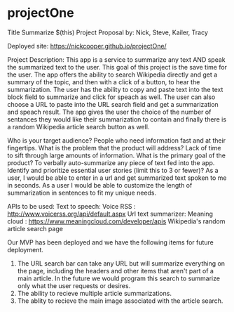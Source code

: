 # projectOne
Title
Summarize $(this)
Project Proposal by: Nick, Steve, Kailer, Tracy

Deployed site: https://nickcooper.github.io/projectOne/

Project Description: This app is a service to summarize any text AND speak the summarized text to the user.  This goal of this project is the save time for the user.  The app offers the ability to search Wikipedia directly and get a summary of the topic,  and then with a click of a button, to hear the summarization. The user has the ability to copy and paste text into the text block field to summarize and click for speach as well.  The user can also choose a URL to paste into the URL search field and get a summarization and speach result. The app gives the user the choice of the number of sentances they would like their summarization to contain and finally there is a random Wikipedia article search button as well. 

Who is your target audience?
People who need information fast and at their fingertips.
What is the problem that the product will address?
Lack of time to sift through large amounts of information.
What is the primary goal of the product?
To verbally auto-summarize any piece of text fed into the app.
Identify and prioritize essential user stories (limit this to 3 or fewer)?
As a user, I would be able to enter in a url and get summarized text spoken to me in seconds. 
As a user I would be able to customize the length of summarization in sentences to fit my unique needs.

APIs to be used:
Text to speech: Voice RSS :  http://www.voicerss.org/api/default.aspx
Url text summarizer: Meaning cloud : https://www.meaningcloud.com/developer/apis
Wikipedia's random article search page

Our MVP has been deployed and we have the following items for future deployment.

1. The URL search bar can take any URL but will summarize everything on the page, including the headers and other items that aren't part of a main article.  In the future we would program this search to summarize only what the user requests or desires. 
2. The ability to recieve multiple article summarizations.  
3. The ablity to recieve the main image associated with the article search.  

